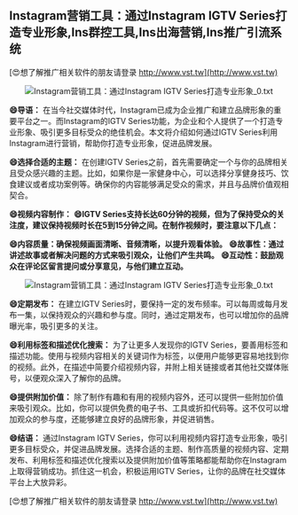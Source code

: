 ## **Instagram营销工具：通过Instagram IGTV Series打造专业形象,Ins群控工具,Ins出海营销,Ins推广引流系统**

[😍想了解推广相关软件的朋友请登录 http://www.vst.tw](http://www.vst.tw)

 <center><img src="https://vst.tw/MP4/tuiguang/png/6.png" alt="Instagram营销工具：通过Instagram IGTV Series打造专业形象_0.txt"></center>

**😄导语：**
在当今社交媒体时代，Instagram已成为企业推广和建立品牌形象的重要平台之一。而Instagram的IGTV Series功能，为企业和个人提供了一个打造专业形象、吸引更多目标受众的绝佳机会。本文将介绍如何通过IGTV Series利用Instagram进行营销，帮助你打造专业形象，促进品牌发展。

**😄选择合适的主题：**
在创建IGTV Series之前，首先需要确定一个与你的品牌相关且受众感兴趣的主题。比如，如果你是一家健身中心，可以选择分享健身技巧、饮食建议或者成功案例等。确保你的内容能够满足受众的需求，并且与品牌价值观相契合。

**😄视频内容制作：**
**😄IGTV Series支持长达60分钟的视频，但为了保持受众的关注度，建议保持视频时长在5到15分钟之间。在制作视频时，要注意以下几点：**

**😄内容质量：确保视频画面清晰、音频清晰，以提升观看体验。**
**😄故事性：通过讲述故事或者解决问题的方式来吸引观众，让他们产生共鸣。**
**😄互动性：鼓励观众在评论区留言提问或分享意见，与他们建立互动。**

 <center><img src="https://vst.tw/MP4/tuiguang/png/7.png" alt="Instagram营销工具：通过Instagram IGTV Series打造专业形象_0.txt"></center>

**😄定期发布：**
在建立IGTV Series时，要保持一定的发布频率。可以每周或每月发布一集，以保持观众的兴趣和参与度。同时，通过定期发布，也可以增加你的品牌曝光率，吸引更多的关注。

**😄利用标签和描述优化搜索：**
为了让更多人发现你的IGTV Series，要善用标签和描述功能。使用与视频内容相关的关键词作为标签，以便用户能够更容易地找到你的视频。此外，在描述中简要介绍视频内容，并附上相关链接或者其他社交媒体账号，以便观众深入了解你的品牌。

**😄提供附加价值：**
除了制作有趣和有用的视频内容外，还可以提供一些附加价值来吸引观众。比如，你可以提供免费的电子书、工具或折扣代码等。这不仅可以增加观众的参与度，还能够建立良好的品牌形象，并促进销售。

**😄结语：**
通过Instagram IGTV Series，你可以利用视频内容打造专业形象，吸引更多目标受众，并促进品牌发展。选择合适的主题、制作高质量的视频内容、定期发布、利用标签和描述优化搜索以及提供附加价值等策略都能帮助你在Instagram上取得营销成功。抓住这一机会，积极运用IGTV Series，让你的品牌在社交媒体平台上大放异彩。

[😍想了解推广相关软件的朋友请登录 http://www.vst.tw](http://www.vst.tw)



